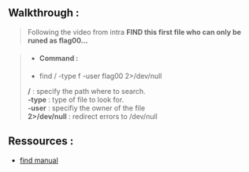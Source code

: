 ## Walkthrough :
> Following the video from intra **FIND this first file who can only be runed as flag00...**

> - #### Command :
> - find / -type f -user flag00 2>/dev/null
>
> **/** : specify the path where to search.  
> **-type** : type of file to look for.  
> **-user** : specifiy the owner of the file  
> **2>/dev/null** : redirect errors to /dev/null  



## Ressources :
- [find manual](https://man7.org/linux/man-pages/man1/find.1.html)